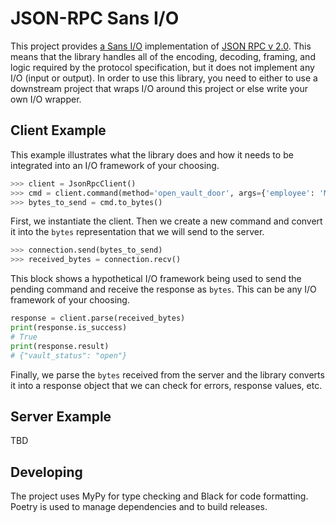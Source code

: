 # JSON-RPC Sans I/O

This project provides [a Sans I/O](https://sans-io.readthedocs.io/) implementation of
[JSON RPC v 2.0](https://www.jsonrpc.org/specification). This means that the library
handles all of the encoding, decoding, framing, and logic required by the protocol
specification, but it does not implement any I/O (input or output). In order to use this
library, you need to either to use a downstream project that wraps I/O around this
project or else write your own I/O wrapper.

## Client Example

This example illustrates what the library does and how it needs to be integrated into
an I/O framework of your choosing.

```python
>>> client = JsonRpcClient()
>>> cmd = client.command(method='open_vault_door', args={'employee': 'Mark', 'pin': 1234})
>>> bytes_to_send = cmd.to_bytes()
```

First, we instantiate the client. Then we create a new command and convert it into the
`bytes` representation that we will send to the server.

```python
>>> connection.send(bytes_to_send)
>>> received_bytes = connection.recv()
```

This block shows a hypothetical I/O framework being used to send the pending command
and receive the response as `bytes`. This can be any I/O framework of your choosing.

```python
response = client.parse(received_bytes)
print(response.is_success)
# True
print(response.result)
# {"vault_status": "open"}
```

Finally, we parse the `bytes` received from the server and the library converts it into
a response object that we can check for errors, response values, etc.

## Server Example

TBD

## Developing

The project uses MyPy for type checking and Black for code formatting. Poetry is used to
manage dependencies and to build releases.

